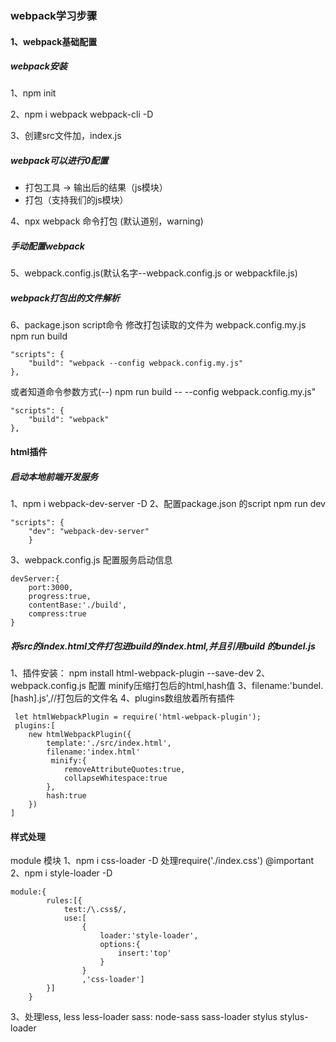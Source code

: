 ### webpack学习步骤
#### 1、webpack基础配置
##### webpack安装
1、npm init

2、npm i webpack webpack-cli -D

3、创建src文件加，index.js

##### webpack可以进行0配置
- 打包工具 -> 输出后的结果（js模块）
- 打包（支持我们的js模块）
<!-- index.js
require('./a.js')
console.log(99999)
 -->
4、npx webpack 命令打包 (默认道别，warning)
<!-- WARNING in configuration
The 'mode' option has not been set, webpack will fallback to 'production' for this value. Set 'mode' option to 'development' or 'production' to enable defaults for each environment.
You can also set it to 'none' to disable any default behavior. Learn more: https://webpack.js.org/configuration/mode/ -->

##### 手动配置webpack 
5、webpack.config.js(默认名字--webpack.config.js or webpackfile.js)
##### webpack打包出的文件解析

6、package.json script命令 修改打包读取的文件为 webpack.config.my.js
npm run build
```
"scripts": {
    "build": "webpack --config webpack.config.my.js"
},
```
或者知道命令参数方式(--)
npm run build -- --config webpack.config.my.js"
```
"scripts": {
    "build": "webpack"
},
```

<!-- webpack是node写出来的 node写法
let path = require('path');
module.exports = {
    mode:'development',
    entry:'./src/index.js', //入口
    output:{
        filename:'bundel.js',//打包后的文件名
        path:path.resolve(__dirname,'build') //绝对路径
    }
} -->

#### html插件
##### 启动本地前端开发服务
1、npm i webpack-dev-server -D
2、配置package.json 的script
npm run dev
```
"scripts": {
    "dev": "webpack-dev-server"
    }
```
3、webpack.config.js 配置服务启动信息
```
devServer:{
    port:3000,
    progress:true,
    contentBase:'./build',
    compress:true
}
```
##### 将src的index.html文件打包进build的index.html,并且引用build 的bundel.js
1、插件安装： npm install html-webpack-plugin --save-dev
2、webpack.config.js 配置 minify压缩打包后的html,hash值
3、filename:'bundel.[hash].js',//打包后的文件名
4、plugins数组放着所有插件
```
 let htmlWebpackPlugin = require('html-webpack-plugin');
 plugins:[
    new htmlWebpackPlugin({
        template:'./src/index.html',
        filename:'index.html'
         minify:{
            removeAttributeQuotes:true,
            collapseWhitespace:true
        },
        hash:true
    })
]
```

#### 样式处理
module 模块
1、npm i css-loader -D 处理require('./index.css') @important 
2、npm i style-loader -D  
```
module:{
        rules:[{
            test:/\.css$/,
            use:[
                {
                    loader:'style-loader',
                    options:{
                        insert:'top'
                    }
                }
                ,'css-loader']
        }]
    }
```
3、处理less, less less-loader
sass: node-sass sass-loader 
stylus stylus-loader 
